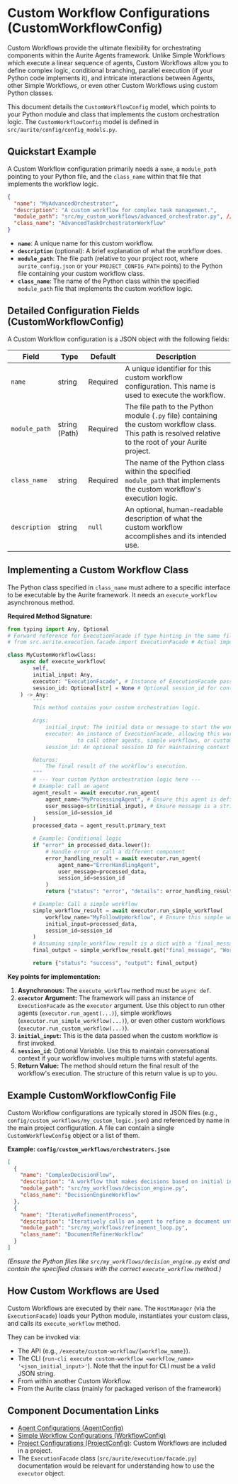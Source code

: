 # Custom Workflow Configurations (CustomWorkflowConfig)

Custom Workflows provide the ultimate flexibility for orchestrating components within the Aurite Agents framework. Unlike Simple Workflows which execute a linear sequence of agents, Custom Workflows allow you to define complex logic, conditional branching, parallel execution (if your Python code implements it), and intricate interactions between Agents, other Simple Workflows, or even other Custom Workflows using custom Python classes.

This document details the `CustomWorkflowConfig` model, which points to your Python module and class that implements the custom orchestration logic. The `CustomWorkflowConfig` model is defined in `src/aurite/config/config_models.py`.

## Quickstart Example

A Custom Workflow configuration primarily needs a `name`, a `module_path` pointing to your Python file, and the `class_name` within that file that implements the workflow logic.

```json
{
  "name": "MyAdvancedOrchestrator",
  "description": "A custom workflow for complex task management.",
  "module_path": "src/my_custom_workflows/advanced_orchestrator.py", // Path relative to project root
  "class_name": "AdvancedTaskOrchestratorWorkflow"
}
```

-   **`name`**: A unique name for this custom workflow.
-   **`description`** (optional): A brief explanation of what the workflow does.
-   **`module_path`**: The file path (relative to your project root, where `aurite_config.json` or your `PROJECT_CONFIG_PATH` points) to the Python file containing your custom workflow class.
-   **`class_name`**: The name of the Python class within the specified `module_path` file that implements the custom workflow logic.

## Detailed Configuration Fields (CustomWorkflowConfig)

A Custom Workflow configuration is a JSON object with the following fields:

| Field         | Type   | Default  | Description                                                                                                                                                              |
|---------------|--------|----------|--------------------------------------------------------------------------------------------------------------------------------------------------------------------------|
| `name`        | string | Required | A unique identifier for this custom workflow configuration. This name is used to execute the workflow.                                                                   |
| `module_path` | string (Path) | Required | The file path to the Python module (`.py` file) containing the custom workflow class. This path is resolved relative to the root of your Aurite project.                 |
| `class_name`  | string | Required | The name of the Python class within the specified `module_path` that implements the custom workflow's execution logic.                                                     |
| `description` | string | `null`   | An optional, human-readable description of what the custom workflow accomplishes and its intended use.                                                                     |

## Implementing a Custom Workflow Class

The Python class specified in `class_name` must adhere to a specific interface to be executable by the Aurite framework. It needs an `execute_workflow` asynchronous method.

**Required Method Signature:**

```python
from typing import Any, Optional
# Forward reference for ExecutionFacade if type hinting in the same file or for clarity
# from src.aurite.execution.facade import ExecutionFacade # Actual import if needed

class MyCustomWorkflowClass:
    async def execute_workflow(
        self,
        initial_input: Any,
        executor: "ExecutionFacade", # Instance of ExecutionFacade passed by the system
        session_id: Optional[str] = None # Optional session_id for context
    ) -> Any:
        """
        This method contains your custom orchestration logic.

        Args:
            initial_input: The initial data or message to start the workflow.
            executor: An instance of ExecutionFacade, allowing this workflow
                      to call other agents, simple workflows, or custom workflows.
            session_id: An optional session ID for maintaining context across calls.

        Returns:
            The final result of the workflow's execution.
        """
        # --- Your custom Python orchestration logic here ---
        # Example: Call an agent
        agent_result = await executor.run_agent(
            agent_name="MyProcessingAgent", # Ensure this agent is defined in your project
            user_message=str(initial_input), # Ensure message is a string
            session_id=session_id
        )
        processed_data = agent_result.primary_text

        # Example: Conditional logic
        if "error" in processed_data.lower():
            # Handle error or call a different component
            error_handling_result = await executor.run_agent(
                agent_name="ErrorHandlingAgent",
                user_message=processed_data,
                session_id=session_id
            )
            return {"status": "error", "details": error_handling_result.final_response.content[0].text}

        # Example: Call a simple workflow
        simple_workflow_result = await executor.run_simple_workflow(
            workflow_name="MyFollowUpWorkflow", # Ensure this simple workflow is defined
            initial_input=processed_data,
            session_id=session_id
        )
        # Assuming simple_workflow_result is a dict with a 'final_message' key
        final_output = simple_workflow_result.get("final_message", "Workflow completed.")

        return {"status": "success", "output": final_output}

```

**Key points for implementation:**
1.  **Asynchronous:** The `execute_workflow` method must be `async def`.
2.  **`executor` Argument:** The framework will pass an instance of `ExecutionFacade` as the `executor` argument. Use this object to run other agents (`executor.run_agent(...)`), simple workflows (`executor.run_simple_workflow(...)`), or even other custom workflows (`executor.run_custom_workflow(...)`).
3.  **`initial_input`:** This is the data passed when the custom workflow is first invoked.
4.  **`session_id`:** Optional Variable. Use this to maintain conversational context if your workflow involves multiple turns with stateful agents.
5.  **Return Value:** The method should return the final result of the workflow's execution. The structure of this return value is up to you.

## Example CustomWorkflowConfig File

Custom Workflow configurations are typically stored in JSON files (e.g., `config/custom_workflows/my_custom_logic.json`) and referenced by name in the main project configuration. A file can contain a single `CustomWorkflowConfig` object or a list of them.

**Example: `config/custom_workflows/orchestrators.json`**
```json
[
  {
    "name": "ComplexDecisionFlow",
    "description": "A workflow that makes decisions based on initial input and routes to different agents.",
    "module_path": "src/my_workflows/decision_engine.py",
    "class_name": "DecisionEngineWorkflow"
  },
  {
    "name": "IterativeRefinementProcess",
    "description": "Iteratively calls an agent to refine a document until a condition is met.",
    "module_path": "src/my_workflows/refinement_loop.py",
    "class_name": "DocumentRefinerWorkflow"
  }
]
```
*(Ensure the Python files like `src/my_workflows/decision_engine.py` exist and contain the specified classes with the correct `execute_workflow` method.)*

## How Custom Workflows are Used

Custom Workflows are executed by their `name`. The `HostManager` (via the `ExecutionFacade`) loads your Python module, instantiates your custom class, and calls its `execute_workflow` method.

They can be invoked via:
-   The API (e.g., `/execute/custom-workflow/{workflow_name}`).
-   The CLI (`run-cli execute custom-workflow <workflow_name> '<json_initial_input>'`). Note that the input for CLI must be a valid JSON string.
-   From within another Custom Workflow.
-   From the Aurite class (mainly for packaged verison of the framework)

## Component Documentation Links

-   [Agent Configurations (AgentConfig)](./agent.md)
-   [Simple Workflow Configurations (WorkflowConfig)](./simple_workflow.md)
-   [Project Configurations (ProjectConfig)](./PROJECT.md): Custom Workflows are included in a project.
-   The `ExecutionFacade` class (`src/aurite/execution/facade.py`) documentation would be relevant for understanding how to use the `executor` object.
